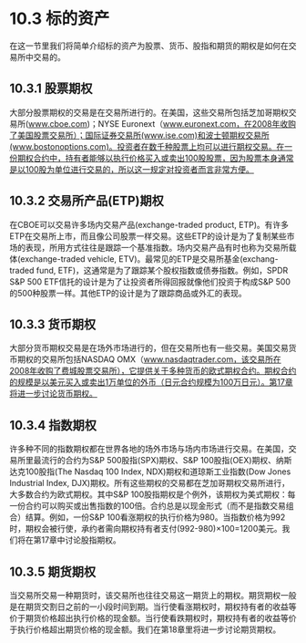 # 10.3 标的资产

在这一节里我们将简单介绍标的资产为股票、货币、股指和期货的期权是如何在交易所中交易的。

## 10.3.1 股票期权

大部分股票期权的交易是在交易所进行的。在美国，这些交易所包括芝加哥期权交易所(www.cboe.com)；NYSE Euronext（www.euronext.com，在2008年收购了美国股票交易所）；国际证券交易所(www.ise.com)和波士顿期权交易所(www.bostonoptions.com)。投资者在数千种股票上均可以进行期权交易。在一份期权合约中，持有者能够以执行价格买入或卖出100股股票，因为股票本身通常是以100股为单位进行交易的，所以这一规定对投资者而言非常方便。

## 10.3.2 交易所产品(ETP)期权

在CBOE可以交易许多场内交易产品(exchange-traded product, ETP)。有许多ETP在交易所上市，而且像公司股票一样交易。这些ETP的设计是为了复制某些市场的表现，所用方式往往是跟踪一个基准指数。场内交易产品有时也称为交易所载体(exchange-traded vehicle, ETV)。最常见的ETP是交易所基金(exchang-traded fund, ETF)，这通常是为了跟踪某个股权指数或债券指数。例如，SPDR S&P 500 ETF信托的设计是为了让投资者所得回报就像他们投资于构成S&P 500的500种股票一样。其他ETP的设计是为了跟踪商品或外汇的表现。

## 10.3.3 货币期权

大部分货币期权交易是在场外市场进行的，但在交易所也有一些交易。美国交易货币期权的交易所包括NASDAQ OMX（www.nasdaqtrader.com，该交易所在2008年收购了费城股票交易所），它提供关于多种货币的欧式期权合约。期权合约的规模是以美元买入或卖出1万单位的外币（日元合约规模为100万日元）。第17章将进一步讨论货币期权。


## 10.3.4 指数期权

许多种不同的指数期权都在世界各地的场外市场与场内市场进行交易。在美国，交易所里最流行的合约为S&P 500股指(SPX)期权、S&P 100股指(OEX)期权、纳斯达克100股指(The Nasdaq 100 Index, NDX)期权和道琼斯工业指数(Dow Jones Industrial Index, DJX)期权。所有这些期权的交易都在芝加哥期权交易所进行，大多数合约为欧式期权。其中S&P 100股指期权是个例外，该期权为美式期权：每一份合约可以购买或出售指数的100倍。合约总是以现金形式（而不是指数交易组合）结算。例如，一份S&P 100看涨期权的执行价格为980。当指数价格为992时，期权会被行使，承约者需向期权持有者支付(992-980)×100=1200美元。我们将在第17章中讨论股指期权。

## 10.3.5 期货期权

当交易所交易一种期货时，该交易所也往往交易这一期货上的期权。期货期权一般是在期货交割日之前的一小段时间到期。当行使看涨期权时，期权持有者的收益等价于期货价格超出执行价格的现金额。当行使看跌期权时，期权持有者的收益等价于执行价格超出期货价格的现金额。我们在第18章里将进一步讨论期货期权。